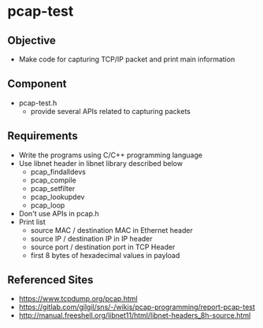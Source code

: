 # pcap-test
## Objective
* Make code for capturing TCP/IP packet and print main information
## Component
* pcap-test.h
    * provide several APIs related to capturing packets
## Requirements
* Write the programs using C/C++ programming language
* Use libnet header in libnet library described below
    * pcap_findalldevs
    * pcap_compile
    * pcap_setfilter
    * pcap_lookupdev
    * pcap_loop
* Don't use APIs in pcap.h 
* Print list
    * source MAC / destination MAC in Ethernet header
    * source IP / destination IP in IP header
    * source port / destination port in TCP Header
    * first 8 bytes of hexadecimal values in payload
## Referenced Sites
* https://www.tcpdump.org/pcap.html
* https://gitlab.com/gilgil/sns/-/wikis/pcap-programming/report-pcap-test
* http://manual.freeshell.org/libnet11/html/libnet-headers_8h-source.html